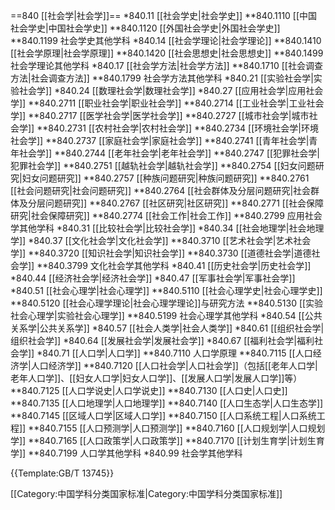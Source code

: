 ==840 [[社会学|社会学]]==
*840.11 [[社会学史|社会学史]]
**840.1110 [[中国社会学史|中国社会学史]]
**840.1120 [[外国社会学史|外国社会学史]]
**840.1199 社会学史其他学科
*840.14 [[社会学理论|社会学理论]]
**840.1410 [[社会学原理|社会学原理]]
**840.1420 [[社会思想史|社会思想史]]
**840.1499 社会学理论其他学科
*840.17 [[社会学方法|社会学方法]]
**840.1710 [[社会调查方法|社会调查方法]]
**840.1799 社会学方法其他学科
*840.21 [[实验社会学|实验社会学]]
*840.24 [[数理社会学|数理社会学]]
*840.27 [[应用社会学|应用社会学]]
**840.2711 [[职业社会学|职业社会学]]
**840.2714 [[工业社会学|工业社会学]]
**840.2717 [[医学社会学|医学社会学]]
**840.2727 [[城市社会学|城市社会学]]
**840.2731 [[农村社会学|农村社会学]]
**840.2734 [[环境社会学|环境社会学]]
**840.2737 [[家庭社会学|家庭社会学]]
**840.2741 [[青年社会学|青年社会学]]
**840.2744 [[老年社会学|老年社会学]]
**840.2747 [[犯罪社会学|犯罪社会学]]
**840.2751 [[越轨社会学|越轨社会学]]
**840.2754 [[妇女问题研究|妇女问题研究]]
**840.2757 [[种族问题研究|种族问题研究]]
**840.2761 [[社会问题研究|社会问题研究]]
**840.2764 [[社会群体及分层问题研究|社会群体及分层问题研究]]
**840.2767 [[社区研究|社区研究]]
**840.2771 [[社会保障研究|社会保障研究]]
**840.2774 [[社会工作|社会工作]]
**840.2799 应用社会学其他学科
*840.31 [[比较社会学|比较社会学]]
*840.34 [[社会地理学|社会地理学]]
*840.37 [[文化社会学|文化社会学]]
**840.3710 [[艺术社会学|艺术社会学]]
**840.3720 [[知识社会学|知识社会学]]
**840.3730 [[道德社会学|道德社会学]]
**840.3799 文化社会学其他学科
*840.41 [[历史社会学|历史社会学]]
*840.44 [[经济社会学|经济社会学]]
*840.47 [[军事社会学|军事社会学]]
*840.51 [[社会心理学|社会心理学]]
**840.5110 [[社会心理学史|社会心理学史]]
**840.5120 [[社会心理学理论|社会心理学理论]]与研究方法
**840.5130 [[实验社会心理学|实验社会心理学]]
**840.5199 社会心理学其他学科
*840.54 [[公共关系学|公共关系学]]
*840.57 [[社会人类学|社会人类学]]
*840.61 [[组织社会学|组织社会学]]
*840.64 [[发展社会学|发展社会学]]
*840.67 [[福利社会学|福利社会学]]
*840.71 [[人口学|人口学]]
**840.7110 人口学原理
**840.7115 [[人口经济学|人口经济学]]
**840.7120 [[人口社会学|人口社会学]]（包括[[老年人口学|老年人口学]]、[[妇女人口学|妇女人口学]]、[[发展人口学|发展人口学]]等）
**840.7125 [[人口学说史|人口学说史]]
**840.7130 [[人口史|人口史]]
**840.7135 [[人口地理学|人口地理学]]
**840.7140 [[人口生态学|人口生态学]]
**840.7145 [[区域人口学|区域人口学]]
**840.7150 [[人口系统工程|人口系统工程]]
**840.7155 [[人口预测学|人口预测学]]
**840.7160 [[人口规划学|人口规划学]]
**840.7165 [[人口政策学|人口政策学]]
**840.7170 [[计划生育学|计划生育学]]
**840.7199 人口学其他学科
*840.99 社会学其他学科

{{Template:GB/T 13745}}

[[Category:中国学科分类国家标准|Category:中国学科分类国家标准]]